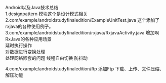 Android以及Java技术总结  
1.designpattern 模块这个是设计模式相关  
2.com/example/androidstudyfinaledition/ExampleUnitTest.java 这个添加了rxjava的各种使用例子。  
3.com/example/androidstudyfinaledition/rxjava/RxjavaActivity.java 增加啊RxJava的各种应用场景  
    延时执行操作   
    对数据进行变换处理  
    处理网络嵌套的问题 线程自由切换
    防抖动
    
4.com/example/androidstudyfinaledition/ftp  添加Ftp 下载、上传、文件压缩、解压功能 